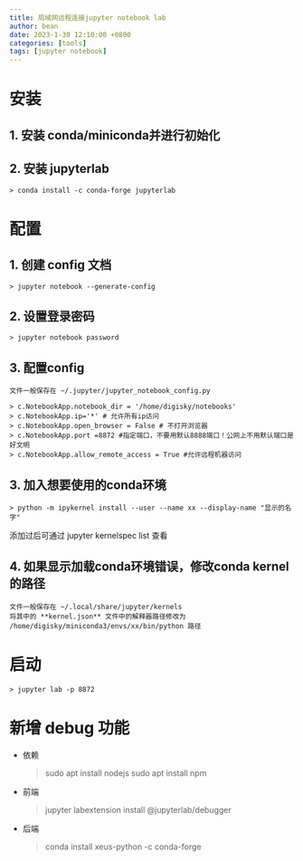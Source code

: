 ```yaml
---
title: 局域网远程连接jupyter notebook lab
author: bean
date: 2023-1-30 12:10:00 +0800
categories: [tools]
tags: [jupyter notebook]
---
```

# 安装

## 1. 安装 conda/miniconda并进行初始化

## 2. 安装 jupyterlab
    > conda install -c conda-forge jupyterlab

# 配置
## 1. 创建 config 文档
    > jupyter notebook --generate-config
## 2. 设置登录密码
    > jupyter notebook password
## 3. 配置config

    文件一般保存在 ~/.jupyter/jupyter_notebook_config.py

    > c.NotebookApp.notebook_dir = '/home/digisky/notebooks' 
    > c.NotebookApp.ip='*' # 允许所有ip访问 
    > c.NotebookApp.open_browser = False # 不打开浏览器 
    > c.NotebookApp.port =8872 #指定端口，不要用默认8888端口！公网上不用默认端口是好文明 
    > c.NotebookApp.allow_remote_access = True #允许远程机器访问

## 3. 加入想要使用的conda环境
    > python -m ipykernel install --user --name xx --display-name "显示的名字"

添加过后可通过 jupyter kernelspec list 查看

## 4. 如果显示加载conda环境错误，修改conda kernel的路径
    文件一般保存在 ~/.local/share/jupyter/kernels
    将其中的 **kernel.json** 文件中的解释器路径修改为 /home/digisky/miniconda3/envs/xx/bin/python 路径

# 启动
    > jupyter lab -p 8872

# 新增 debug 功能
+ 依赖
    > sudo apt install nodejs 
    > sudo apt install npm
+ 前端 
    > jupyter labextension install @jupyterlab/debugger 
+ 后端 
    > conda install xeus-python -c conda-forge
